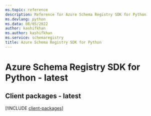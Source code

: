 ```yaml
---
ms.topic: reference
description: Reference for Azure Schema Registry SDK for Python
ms.devlang: python
ms.data: 08/05/2022
author: kashifkhan
ms.author: kashifkhan
ms.service: schemaregistry
title: Azure Schema Registry SDK for Python
---
```

# Azure Schema Registry SDK for Python - latest

## Client packages - latest
[!INCLUDE [client-packages](schema-registry-client-index.md)]